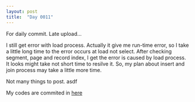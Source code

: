 ```yaml
---
layout: post
title:  "Day 0011"
---
```

For daily commit.
Late upload...

I still get error with load process. Actually it give me run-time error, so I take a little long time to the error occurs at load not select. After checking segment, page and record index, I get the error is caused by load process. It looks might take not short time to resilve it. So, my plan about insert and join process may take a little more time.

Not many things to post.
asdf

My codes are commited in [here]

[here]: https://github.com/Jyon-k/selfDB
